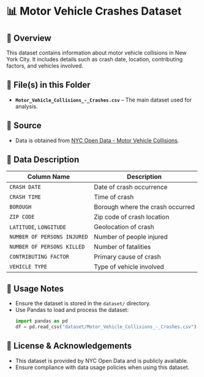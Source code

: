 # 📊 Motor Vehicle Crashes Dataset

## 🔹 Overview
This dataset contains information about motor vehicle collisions in New York City. It includes details such as crash date, location, contributing factors, and vehicles involved.

## 🔹 File(s) in this Folder
- **`Motor_Vehicle_Collisions_-_Crashes.csv`** – The main dataset used for analysis.

## 🔹 Source
- Data is obtained from [NYC Open Data - Motor Vehicle Collisions](https://data.cityofnewyork.us/Public-Safety/Motor-Vehicle-Collisions-Crashes/h9gi-nx95).

## 🔹 Data Description
| Column Name               | Description |
|---------------------------|-------------|
| `CRASH DATE`              | Date of crash occurrence |
| `CRASH TIME`              | Time of crash |
| `BOROUGH`                 | Borough where the crash occurred |
| `ZIP CODE`                | Zip code of crash location |
| `LATITUDE`, `LONGITUDE`   | Geolocation of crash |
| `NUMBER OF PERSONS INJURED` | Number of people injured |
| `NUMBER OF PERSONS KILLED`  | Number of fatalities |
| `CONTRIBUTING FACTOR`     | Primary cause of crash |
| `VEHICLE TYPE`            | Type of vehicle involved |

## 🔹 Usage Notes
- Ensure the dataset is stored in the `dataset/` directory.
- Use Pandas to load and process the dataset:
  ```python
  import pandas as pd
  df = pd.read_csv("dataset/Motor_Vehicle_Collisions_-_Crashes.csv")
  ```

## 🔹 License & Acknowledgements
- This dataset is provided by NYC Open Data and is publicly available.
- Ensure compliance with data usage policies when using this dataset.